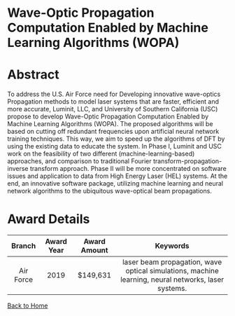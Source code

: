 
Wave-Optic Propagation Computation Enabled by Machine Learning Algorithms (WOPA)
================================================================================

# Abstract


To address the U.S. Air Force need for Developing innovative wave-optics Propagation methods to model laser systems that are faster, efficient and more accurate, Luminit, LLC, and University of Southern California (USC) propose to develop Wave-Optic Propagation Computation Enabled by Machine Learning Algorithms (WOPA). The proposed algorithms will be based on cutting off redundant frequencies upon artificial neural network training techniques. This way, we aim to speed up the algorithms of DFT by using the existing data to educate the system. In Phase I, Luminit and USC work on the feasibility of two different (machine-learning-based) approaches, and comparison to traditional Fourier transform-propagation-inverse transform approach. Phase II will be more concentrated on software issues and application to data from High Energy Laser (HEL) systems. At the end, an innovative software package, utilizing machine learning and neural network algorithms to the ubiquitous wave-optical beam propagations.  

# Award Details

|Branch|Award Year|Award Amount|Keywords|
| :---: | :---: | :---: | :---: |
|Air Force|2019|$149,631|laser beam propagation, wave optical simulations, machine learning, neural networks, laser systems.|
  
  


[Back to Home](https://github.com/chrischow/dod_sbir_awards#1468)